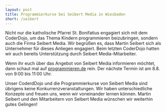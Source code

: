 ```yaml
---
layout: post
title: Programmierkurse bei Seibert Media in Wiesbaden
short: /seibert
---
```


Nicht nur die katholische Pfarrei St. Bonifatius engagiert sich mit dem CoderDojo, um das Thema Kindern programmieren beizubringen, sondern auch die Firma Seibert Media. Wir begrüßen es, dass Martin Seibert sich als Unternehmer für dieses Anliegen engagiert. Beim letzten CoderDojo hatten wir auch bereits Unterstützung durch Seibert Media-Mitarbeiter. 

Wenn ihr euch über das Angebot von Seibert Media informieren möchtet, dann schaut mal auf [programmieren.de](https://programmieren.de/) rein. Der nächste Termin ist am 8.8. von 9:00 bis 11:00 Uhr.

Unser CoderdDojo und die Programmierkurse von Seibert Media sind übrigens keine Konkurrenzveranstaltungen. Wir haben unterschiedliche Konzepte und freuen uns, wenn wir voneinander lernen können. Martin Seibert und den Mitarbeitern von Seibert Media wünschen wir weiterhin gutes Gelingen!
